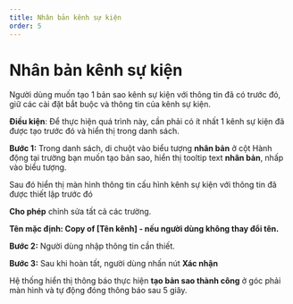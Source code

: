 ```yaml
---
title: Nhân bản kênh sự kiện
order: 5
---
```


# Nhân bản kênh sự kiện

Người dùng muốn tạo 1 bản sao kênh sự kiện với thông tin đã có trước đó, giữ các cài đặt bắt buộc và thông tin của kênh sự kiện.

**Điều kiện**: Để thực hiện quá trình này, cần phải có ít nhất 1 kênh sự kiện đã được tạo trước đó và hiển thị trong danh sách.

**Bước 1:** Trong danh sách, di chuột vào biểu tượng **nhân bản** ở cột Hành động tại trường bạn muốn tạo bản sao, hiển thị tooltip text **nhân bản**, nhấp vào biểu tượng.

Sau đó hiển thị màn hình thông tin cấu hình kênh sự kiện với thông tin đã được thiết lập trước đó

**Cho phép** chỉnh sửa tất cả các trường.

**Tên mặc định: Copy of [Tên kênh] - nếu người dùng không thay đổi tên.**

**Bước 2:** Người dùng nhập thông tin cần thiết.

**Bước 3:** Sau khi hoàn tất, người dùng nhấn nút **Xác nhận**

Hệ thống hiển thị thông báo thực hiện **tạo bản sao thành công** ở góc phải màn hình và tự động đóng thông báo sau 5 giây.